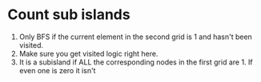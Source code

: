 # Count sub islands

1. Only BFS if the current element in the second grid is 1 and hasn't been visited.
2. Make sure you get visited logic right here.
3. It is a subisland if ALL the corresponding nodes in the first grid are 1. If even one is zero it isn't
